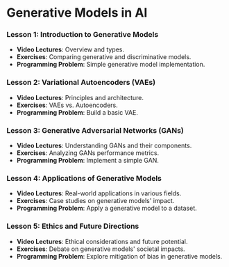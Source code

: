 # Generative Models in AI

### Lesson 1: Introduction to Generative Models
- **Video Lectures**: Overview and types.
- **Exercises**: Comparing generative and discriminative models.
- **Programming Problem**: Simple generative model implementation.

### Lesson 2: Variational Autoencoders (VAEs)
- **Video Lectures**: Principles and architecture.
- **Exercises**: VAEs vs. Autoencoders.
- **Programming Problem**: Build a basic VAE.

### Lesson 3: Generative Adversarial Networks (GANs)
- **Video Lectures**: Understanding GANs and their components.
- **Exercises**: Analyzing GANs performance metrics.
- **Programming Problem**: Implement a simple GAN.

### Lesson 4: Applications of Generative Models
- **Video Lectures**: Real-world applications in various fields.
- **Exercises**: Case studies on generative models' impact.
- **Programming Problem**: Apply a generative model to a dataset.

### Lesson 5: Ethics and Future Directions
- **Video Lectures**: Ethical considerations and future potential.
- **Exercises**: Debate on generative models' societal impacts.
- **Programming Problem**: Explore mitigation of bias in generative models.
